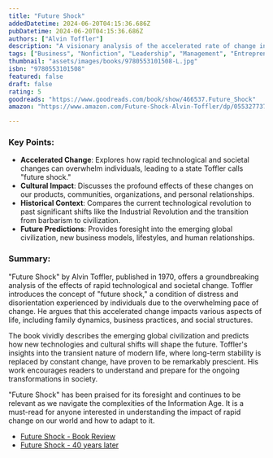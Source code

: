 ```yaml
---
title: "Future Shock"
addedDatetime: 2024-06-20T04:15:36.686Z
pubDatetime: 2024-06-20T04:15:36.686Z
authors: ["Alvin Toffler"]
description: "A visionary analysis of the accelerated rate of change in society and its impact on individuals and cultures."
tags: ["Business", "Nonfiction", "Leadership", "Management", "Entrepreneurship", "Self Help"]
thumbnail: "assets/images/books/9780553101508-L.jpg"
isbn: "9780553101508"
featured: false
draft: false
rating: 5
goodreads: "https://www.goodreads.com/book/show/466537.Future_Shock"
amazon: "https://www.amazon.com/Future-Shock-Alvin-Toffler/dp/0553277375"

---
```


### Key Points:

- **Accelerated Change**: Explores how rapid technological and societal changes can overwhelm individuals, leading to a state Toffler calls "future shock."
- **Cultural Impact**: Discusses the profound effects of these changes on our products, communities, organizations, and personal relationships.
- **Historical Context**: Compares the current technological revolution to past significant shifts like the Industrial Revolution and the transition from barbarism to civilization.
- **Future Predictions**: Provides foresight into the emerging global civilization, new business models, lifestyles, and human relationships.

### Summary:

"Future Shock" by Alvin Toffler, published in 1970, offers a groundbreaking analysis of the effects of rapid technological and societal change. Toffler introduces the concept of "future shock," a condition of distress and disorientation experienced by individuals due to the overwhelming pace of change. He argues that this accelerated change impacts various aspects of life, including family dynamics, business practices, and social structures.

The book vividly describes the emerging global civilization and predicts how new technologies and cultural shifts will shape the future. Toffler's insights into the transient nature of modern life, where long-term stability is replaced by constant change, have proven to be remarkably prescient. His work encourages readers to understand and prepare for the ongoing transformations in society.

"Future Shock" has been praised for its foresight and continues to be relevant as we navigate the complexities of the Information Age. It is a must-read for anyone interested in understanding the impact of rapid change on our world and how to adapt to it.

 * [Future Shock - Book Review](https://sudalo.medium.com/tofflers-future-shock-a-prophetic-vision-of-the-future-ee366d88aca)
 * [Future Shock - 40 years later](https://www.npr.org/2016/06/30/484215904/encore-future-shock-40-years-later)

